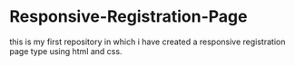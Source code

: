 # Responsive-Registration-Page
this is my first repository in which i have created a responsive registration page type using html and css.
